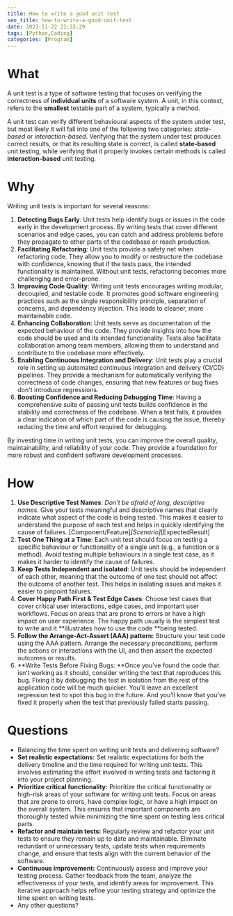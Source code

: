 ```yaml
---
title: How to write a good unit test
seo_title: how-to-write-a-good-unit-test
date: 2023-11-22 21:33:29
tags: [Python,Coding]
categories: [Program]
---
```


# What

A unit test is a type of software testing that focuses on verifying the correctness of **individual units** of a software system. A unit, in this context, refers to the **smallest** testable part of a system, typically a method.

A unit test can verify different behavioural aspects of the system under test, but most likely it will fall into one of the following two categories: *state-based* or *interaction-based*. Verifying that the system under test produces correct results, or that its resulting state is correct, is called **state-based** unit testing, while verifying that it properly invokes certain methods is called **interaction-based** unit testing.

# Why

Writing unit tests is important for several reasons:

1. **Detecting Bugs Early**: Unit tests help identify bugs or issues in the code early in the development process. By writing tests that cover different scenarios and edge cases, you can catch and address problems before they propagate to other parts of the codebase or reach production.
2. **Facilitating Refactoring**: Unit tests provide a safety net when refactoring code. They allow you to modify or restructure the codebase with confidence, knowing that if the tests pass, the intended functionality is maintained. Without unit tests, refactoring becomes more challenging and error-prone.
3. **Improving Code Quality**: Writing unit tests encourages writing modular, decoupled, and testable code. It promotes good software engineering practices such as the single responsibility principle, separation of concerns, and dependency injection. This leads to cleaner, more maintainable code.
4. **Enhancing Collaboration**: Unit tests serve as documentation of the expected behaviour of the code. They provide insights into how the code should be used and its intended functionality. Tests also facilitate collaboration among team members, allowing them to understand and contribute to the codebase more effectively.
5. **Enabling Continuous Integration and Delivery**: Unit tests play a crucial role in setting up automated continuous integration and delivery (CI/CD) pipelines. They provide a mechanism for automatically verifying the correctness of code changes, ensuring that new features or bug fixes don't introduce regressions.
6. **Boosting Confidence and Reducing Debugging Time**: Having a comprehensive suite of passing unit tests builds confidence in the stability and correctness of the codebase. When a test fails, it provides a clear indication of which part of the code is causing the issue, thereby reducing the time and effort required for debugging.

By investing time in writing unit tests, you can improve the overall quality, maintainability, and reliability of your code. They provide a foundation for more robust and confident software development processes.

# How

1. **Use Descriptive Test Names**: *Don’t be afraid of long, descriptive names*. Give your tests meaningful and descriptive names that clearly indicate what aspect of the code is being tested. This makes it easier to understand the purpose of each test and helps in quickly identifying the cause of failures.
   [Component/Feature]_[Scenario]_[ExpectedResult]
2. **Test One Thing at a Time**: Each unit test should focus on testing a specific behaviour or functionality of a single unit (e.g., a function or a method). Avoid testing multiple behaviours in a single test case, as it makes it harder to identify the cause of failures.
3. **Keep Tests Independent and isolated**: Unit tests should be independent of each other, meaning that the outcome of one test should not affect the outcome of another test. This helps in isolating issues and makes it easier to pinpoint failures.
4. **Cover Happy Path First & Test Edge Cases**: Choose test cases that cover critical user interactions, edge cases, and important user workflows. Focus on areas that are prone to errors or have a high impact on user experience. The happy path usually is the simplest test to write and it **illustrates how to use the code **being tested.
5. **Follow the Arrange-Act-Assert (AAA) pattern:** Structure your test code using the AAA pattern. Arrange the necessary preconditions, perform the actions or interactions with the UI, and then assert the expected outcomes or results.
6. **Write Tests Before Fixing Bugs: **Once you’ve found the code that isn’t working as it should, consider writing the test that reproduces this bug. Fixing it by debugging the test in isolation from the rest of the application code will be much quicker. You’ll leave an excellent regression test to spot this bug in the future. And you’ll know that you’ve fixed it properly when the test that previously failed starts passing.


# Questions

- Balancing the time spent on writing unit tests and delivering software?
- **Set realistic expectations:** Set realistic expectations for both the delivery timeline and the time required for writing unit tests. This involves estimating the effort involved in writing tests and factoring it into your project planning.
- **Prioritize critical functionality:** Prioritize the critical functionality or high-risk areas of your software for writing unit tests. Focus on areas that are prone to errors, have complex logic, or have a high impact on the overall system. This ensures that important components are thoroughly tested while minimizing the time spent on testing less critical parts.
- **Refactor and maintain tests:** Regularly review and refactor your unit tests to ensure they remain up to date and maintainable. Eliminate redundant or unnecessary tests, update tests when requirements change, and ensure that tests align with the current behavior of the software.
- **Continuous improvement:** Continuously assess and improve your testing process. Gather feedback from the team, analyze the effectiveness of your tests, and identify areas for improvement. This iterative approach helps refine your testing strategy and optimize the time spent on writing tests.
- Any other questions?
